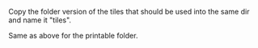 Copy the folder version of the tiles that should be used into the same dir and name it "tiles".

Same as above for the printable folder.